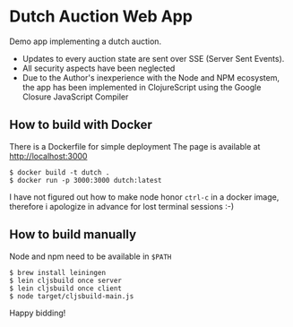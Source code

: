 # Dutch Auction Web App

Demo app implementing a dutch auction.
* Updates to every auction state are sent over SSE (Server Sent Events).
* All security aspects have been neglected
* Due to the Author's inexperience with the Node and NPM ecosystem,
  the app has been implemented in ClojureScript using the Google Closure
  JavaScript Compiler

## How to build with Docker

There is a Dockerfile for simple deployment
The page is available at [http://localhost:3000](http://localhost:3000)

```
$ docker build -t dutch .
$ docker run -p 3000:3000 dutch:latest
```

I have not figured out how to make node honor `ctrl-c` in a docker image, 
therefore i apologize in advance for lost terminal sessions :-)

## How to build manually

Node and npm need to be available in `$PATH`

```
$ brew install leiningen
$ lein cljsbuild once server
$ lein cljsbuild once client
$ node target/cljsbuild-main.js
```  

Happy bidding!





